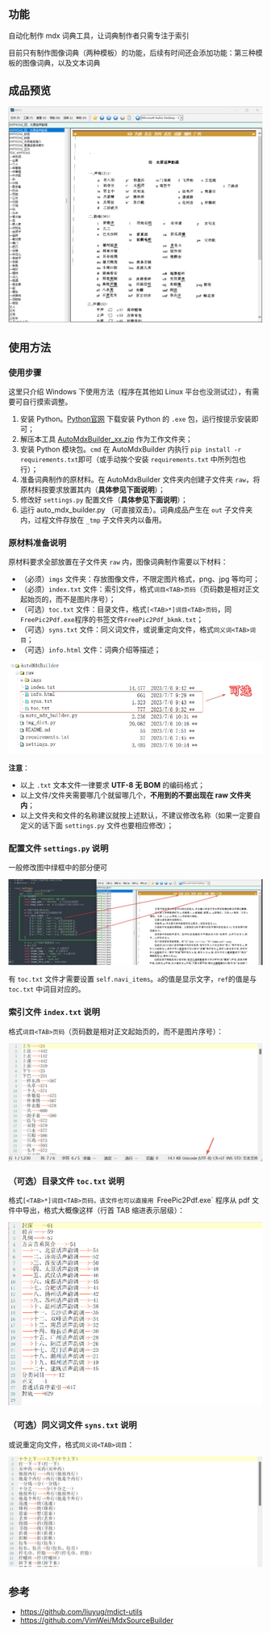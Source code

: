 ## 功能
自动化制作 mdx 词典工具，让词典制作者只需专注于索引

目前只有制作图像词典（两种模板）的功能，后续有时间还会添加功能：第三种模板的图像词典，以及文本词典

## 成品预览
![img](https://github.com/Litles/AutoMdxBuilder/blob/main/images/final_product_demo.gif)

## 使用方法

### 使用步骤

这里只介绍 Windows 下使用方法（程序在其他如 Linux 平台也没测试过），有需要可自行摸索调整。

1. 安装 Python。[Python官网](https://www.python.org) 下载安装 Python 的 `.exe` 包，运行按提示安装即可；
2. 解压本工具 [AutoMdxBuilder_xx.zip](https://github.com/Litles/AutoMdxBuilder/releases) 作为工作文件夹；
3. 安装 Python 模块包。`cmd` 在 AutoMdxBuilder  内执行 `pip install -r requirements.txt`即可（或手动挨个安装 `requirements.txt` 中所列包也行）；
4. 准备词典制作的原材料。在 AutoMdxBuilder 文件夹内创建子文件夹 `raw`，将原材料按要求放置其内（**具体参见下面说明**）；
5. 修改好 `settings.py` 配置文件（**具体参见下面说明**）；
6. 运行 auto_mdx_builder.py （可直接双击）。词典成品产生在 `out` 子文件夹内，过程文件存放在 `_tmp` 子文件夹内以备用。

### 原材料准备说明

原材料要求全部放置在子文件夹 `raw` 内，图像词典制作需要以下材料：

* （必须）`imgs` 文件夹：存放图像文件，不限定图片格式，png、jpg 等均可；
* （必须）`index.txt` 文件：索引文件，格式`词目<TAB>页码`（页码数是相对正文起始页的，而不是图片序号）；
* （可选）`toc.txt` 文件：目录文件，格式`[<TAB>*]词目<TAB>页码`，同`FreePic2Pdf.exe`程序的书签文件`FreePic2Pdf_bkmk.txt`；
* （可选）`syns.txt` 文件：同义词文件，或说重定向文件，格式`同义词<TAB>词目`；
* （可选）`info.html` 文件：词典介绍等描述；

![img](https://github.com/Litles/AutoMdxBuilder/blob/main/images/work_dir_tree.png)

**注意**：

* 以上 `.txt` 文本文件一律要求 **UTF-8 无 BOM** 的编码格式；
* 以上文件/文件夹需要哪几个就留哪几个，**不用到的不要出现在 raw 文件夹内**；
* 以上文件夹和文件的名称建议就按上述默认，不建议修改名称（如果一定要自定义的话下面 `settings.py` 文件也要相应修改）；

### 配置文件 `settings.py` 说明

一般修改图中绿框中的部分便可

![img](https://github.com/Litles/AutoMdxBuilder/blob/main/images/settings.png)

有 `toc.txt` 文件才需要设置 `self.navi_items`。`a`的值是显示文字，`ref`的值是与 `toc.txt` 中词目对应的。

### 索引文件 `index.txt` 说明

格式`词目<TAB>页码`（页码数是相对正文起始页的，而不是图片序号）：

![img](https://github.com/Litles/AutoMdxBuilder/blob/main/images/index.png)

### （可选）目录文件 `toc.txt` 说明

格式`[<TAB>*]词目<TAB>页码，该文件也可以直接用 `FreePic2Pdf.exe` 程序从 pdf 文件中导出，格式大概像这样（行首 TAB 缩进表示层级）：

![img](https://github.com/Litles/AutoMdxBuilder/blob/main/images/toc.png)

### （可选）同义词文件 `syns.txt` 说明

或说重定向文件，格式`同义词<TAB>词目`：

![img](https://github.com/Litles/AutoMdxBuilder/blob/main/images/syns.png)

## 参考

+ https://github.com/liuyug/mdict-utils
+ https://github.com/VimWei/MdxSourceBuilder
